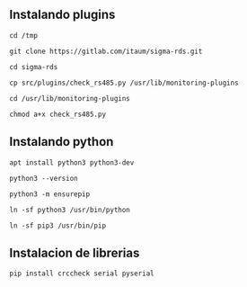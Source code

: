 ## Instalando plugins

`cd /tmp`

`git clone https://gitlab.com/itaum/sigma-rds.git`

`cd sigma-rds`

`cp src/plugins/check_rs485.py /usr/lib/monitoring-plugins`

`cd /usr/lib/monitoring-plugins`

`chmod a+x check_rs485.py`


## Instalando python

`apt install python3 python3-dev`

`python3 --version`

`python3 -m ensurepip`

`ln -sf python3 /usr/bin/python`

`ln -sf pip3 /usr/bin/pip`


## Instalacion de librerias

`pip install crccheck serial pyserial`



